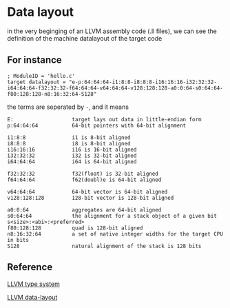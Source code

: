 Data layout
========

in the very beginging of an LLVM assembly code (.ll files), we can see the definition of the machine datalayout of the target code

## For instance ##


    ; ModuleID = 'hello.c'
    target datalayout = "e-p:64:64:64-i1:8:8-i8:8:8-i16:16:16-i32:32:32-i64:64:64-f32:32:32-f64:64:64-v64:64:64-v128:128:128-a0:0:64-s0:64:64-f80:128:128-n8:16:32:64-S128"


the terms are seperated by `-`, and it means


    E:                   target lays out data in little-endian form
    p:64:64:64           64-bit pointers with 64-bit alignment
    
    i1:8:8               i1 is 8-bit aligned
    i8:8:8               i8 is 8-bit aligned
    i16:16:16            i16 is 16-bit aligned
    i32:32:32            i32 is 32-bit aligned 
    i64:64:64            i64 is 64-bit aligned 
    
    f32:32:32            f32(float) is 32-bit aligned
    f64:64:64            f62(doubl)e is 64-bit aligned
    
    v64:64:64            64-bit vector is 64-bit aligned
    v128:128:128         128-bit vector is 128-bit aligned
    
    a0:0:64              aggregates are 64-bit aligned
    s0:64:64             the alignment for a stack object of a given bit s<size>:<abi>:<preferred>
    f80:128:128          quad is 128-bit aligned
    n8:16:32:64          a set of native integer widths for the target CPU in bits
    S128                 natural alignment of the stack is 128 bits


## Reference ##

[LLVM type system](http://llvm.org/docs/LangRef.html#type-system)

[LLVM data-layout](http://llvm.org/docs/LangRef.html#data-layout)

